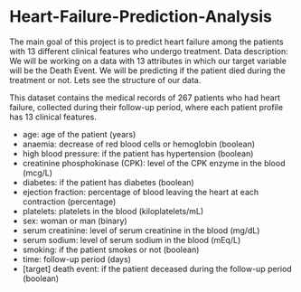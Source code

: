 # Heart-Failure-Prediction-Analysis
The main goal of this project is to predict heart failure among the patients with 13 different clinical features who undergo treatment. Data description: We will be working on a data with 13 attributes in which our target variable will be the Death Event. We will be predicting if the patient died during the treatment or not. Lets see the structure of our data.

This dataset contains the medical records of 267 patients who had heart failure, collected during their follow-up period, where each patient profile has 13 clinical features.

 - age: age of the patient (years)
- anaemia: decrease of red blood cells or hemoglobin (boolean)
- high blood pressure: if the patient has hypertension (boolean)
- creatinine phosphokinase (CPK): level of the CPK enzyme in the blood (mcg/L)
- diabetes: if the patient has diabetes (boolean)
- ejection fraction: percentage of blood leaving the heart at each contraction (percentage)
- platelets: platelets in the blood (kiloplatelets/mL)
- sex: woman or man (binary)
- serum creatinine: level of serum creatinine in the blood (mg/dL)
- serum sodium: level of serum sodium in the blood (mEq/L)
- smoking: if the patient smokes or not (boolean)
- time: follow-up period (days)
- [target] death event: if the patient deceased during the follow-up period (boolean)
